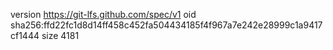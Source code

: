 version https://git-lfs.github.com/spec/v1
oid sha256:ffd22fc1d8d14ff458c452fa504434185f4f967a7e242e28999c1a9417cf1444
size 4181
